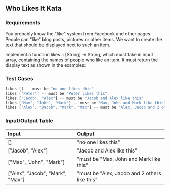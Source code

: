 ## Who Likes It Kata

### Requirements 

You probably know the "like" system from Facebook and other pages. People can "like" blog posts, pictures or other items. We want to create the text that should be displayed next to such an item.

Implement a function likes :: [String] -> String, which must take in input array, containing the names of people who like an item. It must return the display text as shown in the examples:

### Test Cases

```JavaScript
likes [] -- must be "no one likes this"
likes ["Peter"] -- must be "Peter likes this"
likes ["Jacob", "Alex"] -- must be "Jacob and Alex like this"
likes ["Max", "John", "Mark"] -- must be "Max, John and Mark like this"
likes ["Alex", "Jacob", "Mark", "Max"] -- must be "Alex, Jacob and 2 others like this"
```

### Input/Output Table

| Input                     | Output                          |
| :----------------         | :-----------------              |
| []                        | "no one likes this"             |
| ["Jacob", "Alex"]         | "Jacob and Alex like this"             |
| ["Max", "John", "Mark"]   | "must be "Max, John and Mark like this"             |
| ["Alex", "Jacob", "Mark", "Max"]  | "must be "Alex, Jacob and 2 others like this"             |



